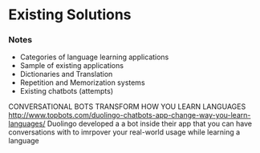 Existing Solutions
==================

### Notes

-	Categories of language learning applications
-	Sample of existing applications
-	Dictionaries and Translation
-	Repetition and Memorization systems
-	Existing chatbots (attempts)


CONVERSATIONAL BOTS TRANSFORM HOW YOU LEARN LANGUAGES
http://www.topbots.com/duolingo-chatbots-app-change-way-you-learn-languages/
Duolingo developed a a bot inside their app that you can have conversations
with to imrpover your real-world usage while learning a language
